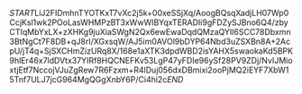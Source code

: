 $START$LiJ2FIDmhnTYOTKxT7vXc2j5k+00xeSSjXq/AoogBQsqXadjLH07Wp0CcjKsl1wk2POoLasWHMPzBT3xWwWIBYqxTERADIi9gFDZySJBno6Q4/zbyCTIqMbYxLX+zXHKg9juXiaSWgN2Qx6ewEwaDqdQMzaQYIl6SCC78Dbxmn3BtNgCt7F8DB+qJ8rI/XGxsqW/AJ5im0AVOl9bDYP64Nbd3uZSXBn8A+2AcpU/jT4q+SjSXCHmZizURq8X/168e1aXTK3dpdWBD2isYAHX5swaokaKd5BPK9hlEr46x7ldDVtx37YIRf8HQCNEFKv53LgP47yFDIe96ySf28PV9ZDj/NvIJMioxtjEtf7NccojVJuZgRew7R6Fzxm+R4lDuj056dxDBmixi2ooPjMQ2iEYF7XbW15Tnf7ULJ7jcG964MgQGgXnbY6P/Ci4hi2c$END$